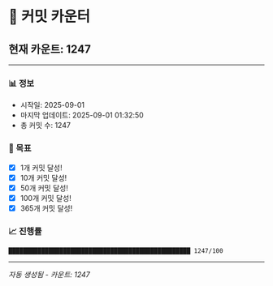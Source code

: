 # 🔢 커밋 카운터

## 현재 카운트: 1247

---

### 📊 정보
- 시작일: 2025-09-01
- 마지막 업데이트: 2025-09-01 01:32:50
- 총 커밋 수: 1247

### 🎯 목표
- [x] 1개 커밋 달성!
- [x] 10개 커밋 달성!
- [x] 50개 커밋 달성!
- [x] 100개 커밋 달성!
- [x] 365개 커밋 달성!

### 📈 진행률
```
██████████████████████████████████████████████████ 1247/100
```

---
*자동 생성됨 - 카운트: 1247*
